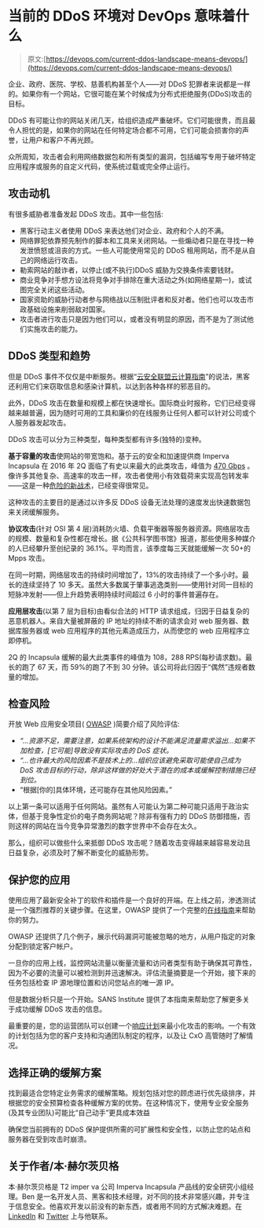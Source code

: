 # 当前的 DDoS 环境对 DevOps 意味着什么

> 原文:[https://devops.com/current-ddos-landscape-means-devops/](https://devops.com/current-ddos-landscape-means-devops/)

企业、政府、医院、学校、慈善机构甚至个人——对 DDoS 犯罪者来说都是一样的。如果你有一个网站，它很可能在某个时候成为分布式拒绝服务(DDoS)攻击的目标。

DDoS 有可能让你的网站关闭几天，给组织造成严重破坏。它们可能很贵，而且最令人担忧的是，如果你的网站在任何特定场合都不可用，它们可能会损害你的声誉，让用户和客户不再光顾。

众所周知，攻击者会利用网络数据包和所有类型的漏洞，包括编写专用于破坏特定应用程序或服务的自定义代码，使系统过载或完全停止运行。

## 攻击动机

有很多威胁者准备发起 DDoS 攻击。其中一些包括:

*   黑客行动主义者使用 DDoS 来表达他们对企业、政府和个人的不满。
*   网络罪犯依靠预先制作的脚本和工具来关闭网站。一些煽动者只是在寻找一种发泄愤怒或沮丧的方式。一些人可能使用常见的 DDoS 租用网站，而不是从自己的网络运行攻击。
*   勒索网站的敲诈者，以停止(或不执行)DDoS 威胁为交换条件索要钱财。
*   商业竞争对手想方设法将竞争对手排除在重大活动之外(如网络星期一)，或试图完全关闭这些活动。
*   国家资助的威胁行动者参与网络战以压制批评者和反对者。他们也可以攻击市政基础设施来削弱敌对国家。
*   攻击者进行攻击只是因为他们可以，或者没有明显的原因，而不是为了测试他们实施攻击的能力。

## DDoS 类型和趋势

但是 DDoS 事件不仅仅是中断服务。根据“[云安全联盟云计算指南](http://searchcloudsecurity.techtarget.com/feature/CSA-Guide-to-Cloud-Computing)”的说法，黑客还利用它们来窃取信息和感染计算机，以达到各种各样的邪恶目的。

此外，DDoS 攻击在数量和规模上都在快速增长。国际商业时报称，它们已经变得越来越普遍，因为随时可用的工具和廉价的在线服务让任何人都可以针对公司或个人服务器发起攻击。

DDoS 攻击可以分为三种类型，每种类型都有许多(独特的)变种。

**基于容量的攻击**使网站的带宽饱和。基于云的安全和加速提供商 Imperva Incapsula 在 2016 年 2Q 面临了有史以来最大的此类攻击，峰值为 [470 Gbps](https://www.incapsula.com/blog/keep-calm-and-mitigate-470-gbps-ddos-attack.html) 。像许多其他复杂、高速率的攻击一样，攻击者使用小有效载荷来实现高包转发率——这是一种[危险的新战术](https://www.incapsula.com/blog/throughput-forwarding-rate-ddos-attacks.html)，已经变得很常见。

这种攻击的主要目的是通过以许多反 DDoS 设备无法处理的速度发出快速数据包来关闭缓解服务。

**协议攻击**(针对 OSI 第 4 层)消耗防火墙、负载平衡器等服务器资源。网络层攻击的规模、数量和复杂性都在增长。据《公共科学图书馆》报道，那些使用多种媒介的人已经攀升至创纪录的 36.1%。平均而言，该季度每三天就能缓解一次 50+的 Mpps 攻击。

在同一时期，网络层攻击的持续时间增加了，13%的攻击持续了一个多小时。最长的连续坚持了 10 多天。虽然大多数属于肇事逃逸类别——使用针对同一目标的短脉冲发射——但上升趋势表明持续时间超过 6 小时的事件普遍存在。

**应用层攻击**(以第 7 层为目标)由看似合法的 HTTP 请求组成，归因于日益复杂的恶意机器人。来自大量被屏蔽的 IP 地址的持续不断的请求会对 web 服务器、数据库服务器或 web 应用程序的其他元素造成压力，从而使您的 web 应用程序立即停机。

2Q 的 Incapsula 缓解的最大此类事件的峰值为 108，288 RPS(每秒请求数)。最长的跑了 67 天，而 59%的跑了不到 30 分钟。该公司将此归因于“偶然”违规者数量的增加。

## 检查风险

开放 Web 应用安全项目( [OWASP](https://www.owasp.org/index.php/Denial_of_Service) )简要介绍了风险评估:

*   *“…资源不足，需要注意，如果系统架构的设计不能满足流量需求溢出…如果不加检查，[它可能]导致没有实际攻击的 DoS 症状。*
*   *“…也许最大的风险因素不是技术上的…组织应该避免采取可能使自己成为 DoS 攻击目标的行动，除非这样做的好处大于潜在的成本或缓解控制措施已经到位。*
*   “根据[你的]具体环境，还可能存在其他风险因素。”

以上第一条可以适用于任何网站。虽然有人可能认为第二种可能只适用于政治实体，但基于竞争性定价的电子商务网站呢？除非有强有力的 DDoS 防御措施，否则这样的网站在当今竞争异常激烈的数字世界中不会存在太久。

那么，组织可以做些什么来抵御 DDoS 攻击呢？随着攻击变得越来越容易发动且日益复杂，必须及时了解不断变化的威胁形势。

## 保护您的应用

使用应用了最新安全补丁的软件和插件是一个良好的开端。在上线之前，渗透测试是一个强烈推荐的关键步骤。在这里，OWASP 提供了一个完整的[在线指南](https://www.owasp.org/index.php/Testing_for_Denial_of_Service)来帮助你的努力。

OWASP 还提供了几个例子，展示代码漏洞可能被忽略的地方，从用户指定的对象分配到锁定客户帐户。

一旦你的应用上线，监控网站流量以衡量流量和访问者类型有助于确保其可靠性，因为不必要的流量可以被检测到并迅速解决。评估流量摘要是一个开始，接下来的任务包括检查 IP 源地理位置和访问您站点的唯一源 IP。

但是数据分析只是一个开始。SANS Institute 提供了本指南来帮助您了解更多关于成功缓解 DDoS 攻击的信息。

最重要的是，您的运营团队可以创建一个[响应计划](https://lp.incapsula.com/ddos-response-playbook.html)来最小化攻击的影响。一个有效的计划包括为您的客户支持和沟通团队制定的程序，以及让 CxO 高管随时了解情况。

## 选择正确的缓解方案

找到最适合您特定业务需求的缓解策略。规划包括对您的顾虑进行优先级排序，并根据您的安全预算检查各种缓解方案的优势。在这种情况下，使用专业安全服务(及其专业团队)可能比“自己动手”更具成本效益

确保您当前拥有的 DDoS 保护提供所需的可扩展性和安全性，以防止您的站点和服务器在受到攻击时崩溃。

## 关于作者/本·赫尔茨贝格

本·赫尔茨贝格是 T2 imper va 公司 Imperva Incapsula 产品线的安全研究小组经理。Ben 是一名开发人员、黑客和技术经理，对不同的技术非常感兴趣，并专注于信息安全。他喜欢开发以前没有的新东西，或者用不同的方式解决难题。在 [LinkedIn](https://il.linkedin.com/in/sysadmin) 和 [Twitter](https://twitter.com/KernelXSS) 上与他联系。